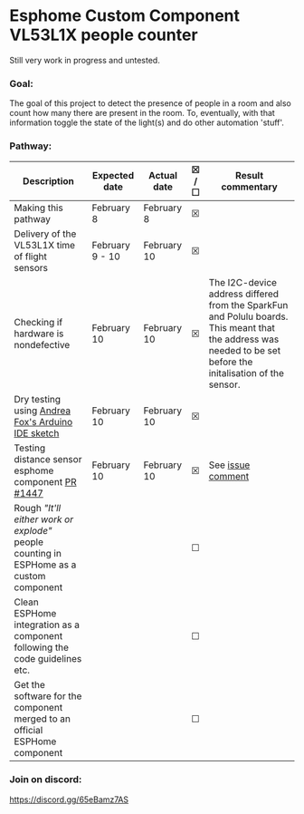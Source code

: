 # Esphome Custom Component VL53L1X people counter
Still very work in progress and untested.

### Goal:<br/>
The goal of this project to detect the presence of people in a room and also count how many there are present in the room. To, eventually, with that information toggle the state of the light(s) and do other automation 'stuff'.

### Pathway: <br/>
| Description     |  Expected date  | Actual date  | ☒ /<br/> ☐   | Result commentary |
|----------------| ---------------|------------|------------|------------|
| Making this pathway | February 8| February 8 |☒ | 
| Delivery of the VL53L1X time of flight sensors | February 9 - 10 | February 10 |  ☒ |
| Checking if hardware is nondefective | February 10| February 10 |  ☒ | The I2C-device address differed from the SparkFun and Polulu boards. This meant that the address was needed to be set before the initalisation of the sensor. 
| Dry testing using <a href="https://github.com/Andrea-Fox/peopleCounter">Andrea Fox's Arduino IDE sketch</a>| February 10 | February 10 |  ☒ | 
| Testing distance sensor esphome component <a href="https://github.com/esphome/esphome/pull/1447">PR #1447 </a>| February 10 | February 10 |  ☒ | See <a href="https://github.com/esphome/esphome/pull/1447#issuecomment-777426587">issue comment</a>
| Rough _"It'll either work or explode"_ people counting in ESPHome as a custom component | | |  ☐ | 
| Clean ESPHome integration as a component following the code guidelines etc.| | | ☐ |
| Get the software for the component merged to an official ESPHome component| | |  ☐ |

### Join on discord:<br/>

https://discord.gg/65eBamz7AS


